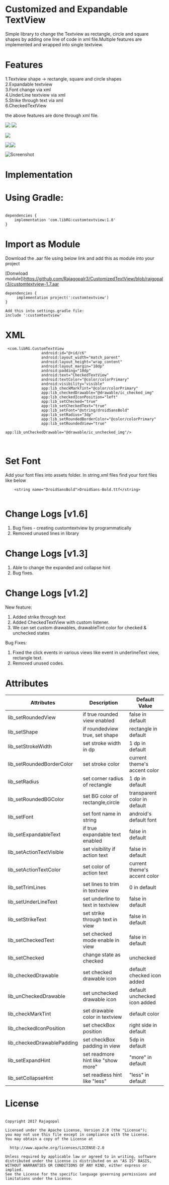 
# Customized and Expandable TextView

Simple library to change the Textview as rectangle, circle and square shapes by adding one line of code in xml file.Multiple features are implemented and wrapped into single textview.

# Features  

1.Textview shape  -> rectangle, square and circle shapes   
2.Expandable textview  
3.Font change via xml   
4.UnderLine textview via xml    
5.Strike through text via xml    
6.CheckedTextView      

the above features are done through xml file.

<a href="http://www.methodscount.com/?lib=com.libRG%3Acustomtextview%3A1.2"><img src="https://img.shields.io/badge/Methods count-195-e91e63.svg"/></a>    <a href="http://www.methodscount.com/?lib=com.libRG%3Acustomtextview%3A1.2"><img src="https://img.shields.io/badge/Size-30 KB-e91e63.svg"/></a>

<a href='https://bintray.com/rajagopalr3/CustomizedTextView/CustomTextView/_latestVersion'><img src='https://api.bintray.com/packages/rajagopalr3/CustomizedTextView/CustomTextView/images/download.svg'></a>

<a href='https://bintray.com/rajagopalr3/CustomizedTextView/CustomTextView?source=watch' alt='Get automatic notifications about new "CustomTextView" versions'><img src='https://www.bintray.com/docs/images/bintray_badge_color.png'></a><a href='https://bintray.com/rajagopalr3/CustomizedTextView/CustomTextView?source=watch' alt='Get automatic notifications about new "CustomTextView" versions'><img src='https://www.bintray.com/docs/images/bintray_badge_color.png'></a>

 ![Screenshot](screenshot1.png)

# Implementation

# Using Gradle:

```

dependencies {
    implementation 'com.libRG:customtextview:1.8'
}

```

# Import as Module
Download the .aar file using below link and add this as module into your project

[Donwload module])https://github.com/Rajagopalr3/CustomizedTextView/blob/rajgopalr3/customtextview-1.7.aar

```
dependencies {
     implementation project(':customtextview')
}

Add this into settings.gradle file:
include ':customtextview'

```

# XML

```
 <com.libRG.CustomTextView
                android:id="@+id/c6"
                android:layout_width="match_parent"
                android:layout_height="wrap_content"
                android:layout_margin="10dp"
                android:padding="10dp"
                android:text="CheckedTextView"
                android:textColor="@color/colorPrimary"
                android:visibility="visible"
                app:lib_checkMarkTint="@color/colorPrimary"
                app:lib_checkedDrawable="@drawable/ic_checked_img"
                app:lib_checkedIconPosition="left"
                app:lib_setChecked="true"
                app:lib_setCheckedText="true"
                app:lib_setFont="@string/droidSansBold"
                app:lib_setRadius="3dp"
                app:lib_setRoundedBorderColor="@color/colorPrimary"
                app:lib_setRoundedView="true"
                app:lib_unCheckedDrawable="@drawable/ic_unchecked_img"/>

                      
```


# Set Font
  Add your font files into assets folder. In string.xml files find your font files like below

```
    <string name="DroidSansBold">DroidSans-Bold.ttf</string>
    
```
# Change Logs [v1.6]

 1. Bug fixes - creating customtextview by programmatically
 2. Removed unused lines in library
 
# Change Logs [v1.3]

 1. Able to change the expanded and collapse hint  
 2. Bug fixes.

# Change Logs [v1.2]

New feature:

 1. Added strike through text  
 2. Added CheckedTextView with custom listener.
 3. We can set custom drawables, drawableTint color for checked & unchecked states

Bug Fixes:

 1. Fixed the click events in various views like event in underlineText view, rectangle text.
 2. Removed unused codes.



# Attributes

 |        Attributes          |            Description            |         Default Value         |
 | ------------------------   | -------------------------------   | --------------------------    |
 | lib_setRoundedView         | if true rounded view enabled      |  false in default             |
 | lib_setShape               | if roundedview true, set shape    |  rectangle in default         |
 | lib_setStrokeWidth         | set stroke width in dp            |  1 dp in default              |
 | lib_setRoundedBorderColor  | set stroke color                  |  current theme's accent color |
 | lib_setRadius              | set corner radius of rectangle    |  1 dp in default              |
 | lib_setRoundedBGColor      | set BG color of rectangle,circle  |  transparent color in default |
 | lib_setFont                | set font name in string           |  android's default font       |
 | lib_setExpandableText      | if true expandable text enabled   |  false in default             |
 | lib_setActionTextVisible   | set visibility if action text     |  false in default             |
 | lib_setActionTextColor     | set color of action text          |  current theme's accent color |
 | lib_setTrimLines           | set lines to trim in textview     |  0 in default                 |
 | lib_setUnderLineText       | set underline to text in textview |  false in default             |
 | lib_setStrikeText          | set strike through text in view   |  false in default             |
 | lib_setCheckedText         | set checked mode enable in view   |  false in default             |
 | lib_setChecked             | change state as checked|unchecked |  unchecked state in default   |
 | lib_checkedDrawable        | set checked drawable icon         |  default checked icon added   |
 | lib_unCheckedDrawable      | set unchecked drawable icon       |  default unchecked icon added |
 | lib_checkMarkTint          | set drawable color in textview    |  default color                |
 | lib_checkedIconPosition    | set checkBox position             |  right side in default        |
 | lib_checkedDrawablePadding | set checkBox padding in view      |  5dp in default               |
 | lib_setExpandHint          | set readmore hint like "show more"|  "more" in default            |
 | lib_setCollapseHint        | set readless hint like "less"     |  "less" in default            |
 
 
 
  # License
 
 ```
 
Copyright 2017 Rajagopal

Licensed under the Apache License, Version 2.0 (the "License");
you may not use this file except in compliance with the License.
You may obtain a copy of the License at

   http://www.apache.org/licenses/LICENSE-2.0

Unless required by applicable law or agreed to in writing, software
distributed under the License is distributed on an "AS IS" BASIS,
WITHOUT WARRANTIES OR CONDITIONS OF ANY KIND, either express or implied.
See the License for the specific language governing permissions and
limitations under the License.
 
```  





